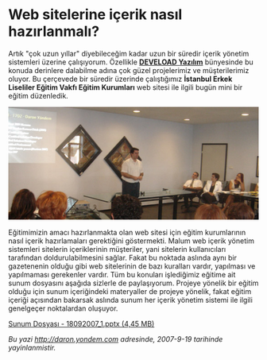 # Web sitelerine içerik nasıl hazırlanmalı? 

Artık "çok uzun yıllar" diyebileceğim kadar uzun bir süredir içerik
yönetim sistemleri üzerine çalışıyorum. Özellikle [**DEVELOAD
Yazılım**](http://www.deveload.com) bünyesinde bu konuda derinlere
dalabilme adına çok güzel projelerimiz ve müşterilerimiz oluyor. Bu
çerçevede bir süredir üzerinde çalıştığımız **İstanbul Erkek Liseliler
Eğitim Vakfı Eğitim Kurumları** web sitesi ile ilgili bugün mini bir
eğitim düzenledik.

![](../media/Web_sitelerine_icerik_nasil_hazirlanmali/18092007_2.jpg)

Eğitimimizin amacı hazırlanmakta olan web sitesi için eğitim
kurumlarının nasıl içerik hazırlamaları gerektiğini göstermekti. Malum
web içerik yönetim sistemleri sitelerin içeriklerinin müşteriler, yani
sitelerin kullanıcıları tarafından doldurulabilmesini sağlar. Fakat bu
noktada aslında aynı bir gazetenenin olduğu gibi web sitelerinin de bazı
kuralları vardır, yapılması ve yapılmaması gerekenler vardır. Tüm bu
konuları işlediğimiz eğitime ait sunum dosyasını aşağıda sizlerle de
paylaşıyorum. Projeye yönelik bir eğitim olduğu için sunum içeriğindeki
materyaller de projeye yönelik, fakat eğitim içeriği açısından bakarsak
aslında sunum her içerik yönetim sistemi ile ilgili genelgeçer
noktalardan oluşuyor.

[Sunum Dosyası - 18092007\_1.pptx (4,45
MB)](media/Web_sitelerine_icerik_nasil_hazirlanmali/18092007_1.pptx)


*Bu yazi http://daron.yondem.com adresinde, 2007-9-19 tarihinde yayinlanmistir.*